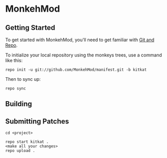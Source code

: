 MonkehMod
=========

Getting Started
---------------

To get started with MonkehMod, you'll need to get
familiar with [Git and Repo](http://source.android.com/source/developing.html).

To initialize your local repository using the monkeys trees, use a command like this:

```shell
repo init -u git://github.com/MonkehMod/manifest.git -b kitkat
```

Then to sync up:

```shell
repo sync
```

Building
--------
<!-- build system information -->
<!-- mokee? -->

Submitting Patches
------------------
<!-- remote adding system (like cmgerrit command from cyanogen) -->
```shell
cd <project>

repo start kitkat .
<make all your changes>
repo upload .
```

<!-- carbondev/liquidsmooth readme also nice -->
